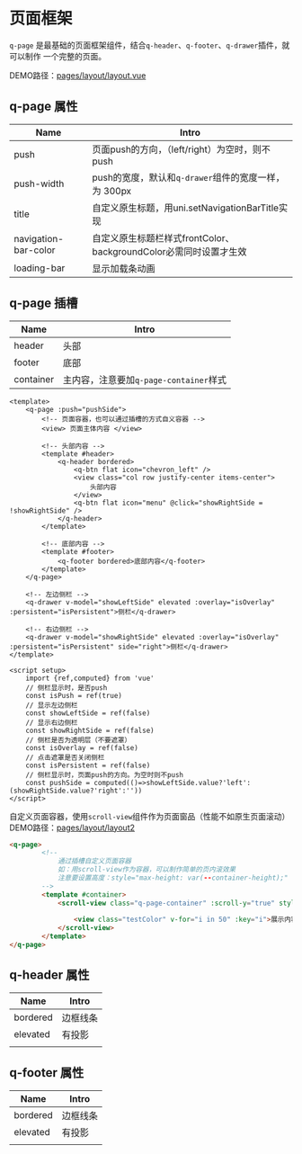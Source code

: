 # 页面框架

`q-page` 是最基础的页面框架组件，结合`q-header`、`q-footer`、`q-drawer`插件，就可以制作 一个完整的页面。

DEMO路径：[pages/layout/layout.vue](../pages/layout/layout.vue)

## q-page  属性

| Name                 | Intro                                                        |
| -------------------- | ------------------------------------------------------------ |
| push                 | 页面push的方向，（left/right）为空时，则不push               |
| push-width           | push的宽度，默认和`q-drawer`组件的宽度一样，为 300px         |
| title                | 自定义原生标题，用uni.setNavigationBarTitle实现              |
| navigation-bar-color | 自定义原生标题栏样式frontColor、backgroundColor必需同时设置才生效 |
| loading-bar          | 显示加载条动画                                               |

## q-page 插槽

| Name      | Intro                                  |
| --------- | -------------------------------------- |
| header    | 头部                                   |
| footer    | 底部                                   |
| container | 主内容，注意要加`q-page-container`样式 |



```vue
<template>
	<q-page :push="pushSide">
        <!-- 页面容器，也可以通过插槽的方式自义容器 -->
		<view> 页面主体内容 </view>
		
		<!-- 头部内容 -->
		<template #header>
			<q-header bordered>
				<q-btn flat icon="chevron_left" />
				<view class="col row justify-center items-center">
					头部内容
				</view>
				<q-btn flat icon="menu" @click="showRightSide = !showRightSide" />
			</q-header>
		</template>
		
		<!-- 底部内容 -->
		<template #footer>
			<q-footer bordered>底部内容</q-footer>
		</template>
	</q-page>
	
	<!-- 左边侧栏 -->
	<q-drawer v-model="showLeftSide" elevated :overlay="isOverlay" :persistent="isPersistent">侧栏</q-drawer>
	
	<!-- 右边侧栏 -->
	<q-drawer v-model="showRightSide" elevated :overlay="isOverlay" :persistent="isPersistent" side="right">侧栏</q-drawer>
</template>

<script setup>
	import {ref,computed} from 'vue'
	// 侧栏显示时，是否push
	const isPush = ref(true)
	// 显示左边侧栏
	const showLeftSide = ref(false)
	// 显示右边侧栏
	const showRightSide = ref(false)
	// 侧栏是否为透明层（不要遮罩）
	const isOverlay = ref(false)
	// 点击遮罩是否关闭侧栏
	const isPersistent = ref(false)
    // 侧栏显示时，页面push的方向。为空时则不push
	const pushSide = computed(()=>showLeftSide.value?'left':(showRightSide.value?'right':''))
</script>
```

自定义页面容器，使用`scroll-view`组件作为页面窗品（性能不如原生页面滚动）
DEMO路径：[pages/layout/layout2](../pages/layout/layout2.vue)

```html
<q-page>
		<!-- 
			通过插槽自定义页面容器
			如：用scroll-view作为容器，可以制作简单的页内滚效果
			注意要设置高度：style="max-height: var(--container-height);"
		-->
		<template #container>
			<scroll-view class="q-page-container" :scroll-y="true" style="max-height: var(--container-height);">
				
				<view class="testColor" v-for="i in 50" :key="i">展示内容{{i}}</view>
			</scroll-view>
		</template>
</q-page>
```



## q-header  属性

| Name     | Intro    |
| -------- | -------- |
| bordered | 边框线条 |
| elevated | 有投影   |
|          |          |

## q-footer  属性

| Name     | Intro    |
| -------- | -------- |
| bordered | 边框线条 |
| elevated | 有投影   |
|          |          |

